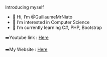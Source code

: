 Introducing myself

- 👋 Hi, I’m @GuillaumeMrNiato
- 👀 I’m interested in Computer Science
- 🌱 I’m currently learning C#, PHP, Bootstrap

➡️Youtube link : <a href="https://bit.ly/2XWrQFb">Here</a>

➡️My Website : <a href="https://www.guillaumeleleu.fr/">Here</a>
